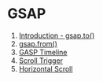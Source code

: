 # GSAP
1. [Introduction - gsap.to()](https://vigneshvaranasi.github.io/FSWD/GSAP/01-Introduction/)
2. [gsap.from()](https://vigneshvaranasi.github.io/FSWD/GSAP/02-gsap.from()/)
3. [GASP Timeline](https://vigneshvaranasi.github.io/FSWD/GSAP/03-gsap.timeline()/)
3. [Scroll Trigger](https://vigneshvaranasi.github.io/FSWD/GSAP/04-scrollTrigger/)
3. [Horizontal Scroll](https://vigneshvaranasi.github.io/FSWD/GSAP/05-Horizontal-Scroll/)